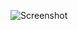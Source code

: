 ![Screenshot](https://raw.githubusercontent.com/Cryakl/Ultimate-RAT-Collection/refs/heads/main/CerberusRat/Cerberus%20RAT%201.01%20Beta/Screenshot.png)
